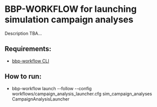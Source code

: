 # BBP-WORKFLOW for launching simulation campaign analyses

Description TBA...

## Requirements:
* [bbp-workflow CLI](https://bbpteam.epfl.ch/project/spaces/pages/viewpage.action?spaceKey=BBPNSE&title=Workflow)

## How to run:
* bbp-workflow launch --follow --config workflows/campaign_analysis_launcher.cfg sim_campaign_analyses CampaignAnalysisLauncher
